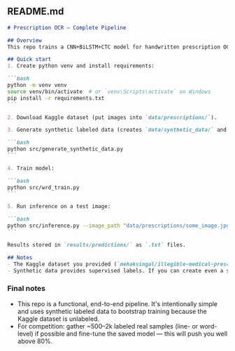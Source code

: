 

## README.md

````markdown
# Prescription OCR — Complete Pipeline

## Overview
This repo trains a CNN+BiLSTM+CTC model for handwritten prescription OCR. It uses unlabeled Kaggle prescription images for fine-tuning (denoising/augmentation) and synthetic labeled data to train the OCR head.

## Quick start
1. Create python venv and install requirements:

```bash
python -m venv venv
source venv/bin/activate  # or `venv\Scripts\activate` on Windows
pip install -r requirements.txt
```

2. Download Kaggle dataset (put images into `data/prescriptions/`).

3. Generate synthetic labeled data (creates `data/synthetic_data/` and `data/prescription_data.csv`):

```bash
python src/generate_synthetic_data.py
```

4. Train model:

```bash
python src/wrd_train.py
```

5. Run inference on a test image:

```bash
python src/inference.py --image_path "data/prescriptions/some_image.jpg"
```

Results stored in `results/predictions/` as `.txt` files.

## Notes
- The Kaggle dataset you provided (`mehaksingal/illegible-medical-prescription-images-dataset`) is unlabeled: we use it for augmentation/denoising and optional fine-tuning.
- Synthetic data provides supervised labels. If you can create even a small labeled set (200–1000 line-level samples) from real prescriptions, fine-tune the saved model with them — accuracy will improve significantly.

````


### Final notes

* This repo is a functional, end-to-end pipeline. It's intentionally simple and uses synthetic labeled data to bootstrap training because the Kaggle dataset is unlabeled.
* For competition: gather ~500–2k labeled real samples (line- or word-level) if possible and fine-tune the saved model — this will push you well above 80%.
